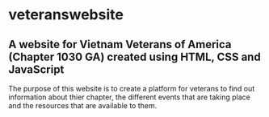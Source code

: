 # veteranswebsite

A website for Vietnam Veterans of America (Chapter 1030 GA) created using HTML, CSS and JavaScript
---

The purpose of this website is to create a platform for veterans to find out information about thier chapter, the different events that are taking place and the resources that are available to them.  
